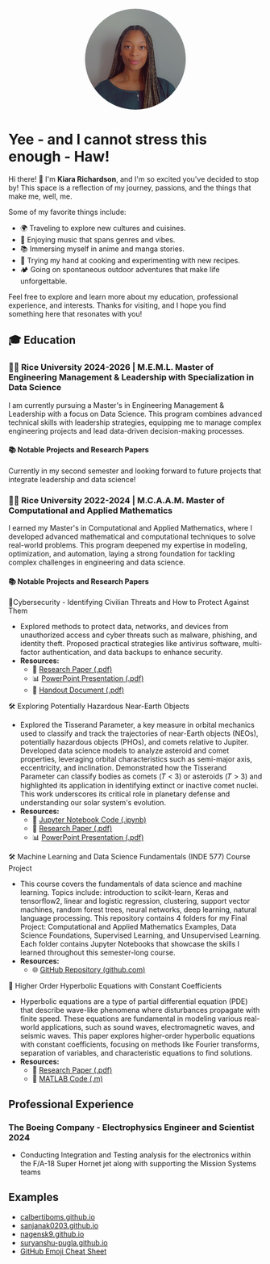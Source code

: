 <div style="text-align: center; margin-top: 20px;">
  <img src="/images/ProfilePicture.jpg" alt="Profile Picture of Kiara Richardson" width="200" style="border-radius: 50%;">
</div>

# Yee - and I cannot stress this enough - Haw!
Hi there! 👋 I'm **Kiara Richardson**, and I'm so excited you've decided to stop by! This space is a reflection of my journey, passions, and the things that make me, well, me.

Some of my favorite things include:
- 🌍 Traveling to explore new cultures and cuisines.
- 🎵 Enjoying music that spans genres and vibes.
- 📚 Immersing myself in anime and manga stories.
- 🍳 Trying my hand at cooking and experimenting with new recipes.
- 🏕️ Going on spontaneous outdoor adventures that make life unforgettable.

Feel free to explore and learn more about my education, professional experience, and interests. Thanks for visiting, and I hope you find something here that resonates with you!

## 🎓 Education
### 👩‍🎓 Rice University 2024-2026 | M.E.M.L. Master of Engineering Management & Leadership with Specialization in Data Science

I am currently pursuing a Master's in Engineering Management & Leadership with a focus on Data Science. This program combines advanced technical skills with leadership strategies, equipping me to manage complex engineering projects and lead data-driven decision-making processes.

#### 📚 Notable Projects and Research Papers
Currently in my second semester and looking forward to future projects that integrate leadership and data science!

### 👩‍🎓 Rice University 2022-2024 | M.C.A.A.M. Master of Computational and Applied Mathematics

I earned my Master's in Computational and Applied Mathematics, where I developed advanced mathematical and computational techniques to solve real-world problems. This program deepened my expertise in modeling, optimization, and automation, laying a strong foundation for tackling complex challenges in engineering and data science.

#### 📚 Notable Projects and Research Papers
📜Cybersecurity - Identifying Civilian Threats and How to Protect Against Them
  - Explored methods to protect data, networks, and devices from unauthorized access and cyber threats such as malware, phishing, and identity theft. Proposed practical strategies like antivirus software, multi-factor authentication, and data backups to enhance security.
  - **Resources:**
      - 📄 [Research Paper (.pdf)](https://raw.githubusercontent.com/KiaraRich/KiaraRich.github.io/main/Rice%20University%20-%20Research%20Papers/ENGI%20501%20Project%20Report.pdf)
      - 📊 [PowerPoint Presentation (.pdf)](https://raw.githubusercontent.com/KiaraRich/KiaraRich.github.io/main/Rice%20University%20-%20Research%20Papers/ENGI%20501%20Oral%20Presentation.pdf)
      - 📄 [Handout Document (.pdf)](https://raw.githubusercontent.com/KiaraRich/KiaraRich.github.io/main/Rice%20University%20-%20Research%20Papers/ENGI%20501%20Oral%20Presentation%20Handout.pdf)  

🛠️ Exploring Potentially Hazardous Near-Earth Objects
  - Explored the Tisserand Parameter, a key measure in orbital mechanics used to classify and track the trajectories of near-Earth objects (NEOs), potentially hazardous objects (PHOs), and comets relative to Jupiter. Developed data science models to analyze asteroid and comet properties, leveraging orbital characteristics such as semi-major axis, eccentricity, and inclination. Demonstrated how the Tisserand Parameter can classify bodies as comets (𝑇 < 3) or asteroids (𝑇 > 3) and highlighted its application in identifying extinct or inactive comet nuclei. This work underscores its critical role in planetary defense and understanding our solar system's evolution.
  - **Resources:**
    - 🧮 [Jupyter Notebook Code (.ipynb)](https://github.com/KiaraRich/KiaraRich.github.io/blob/main/Rice%20University%20-%20Research%20Papers/Data%20Science%20Project%20.ipynb)
    - 📄 [Research Paper (.pdf)](https://raw.githubusercontent.com/KiaraRich/KiaraRich.github.io/main/Rice%20University%20-%20Research%20Papers/Data%20Science%20Project%20Report.pdf)
    - 📊 [PowerPoint Presentation (.pdf)](https://raw.githubusercontent.com/KiaraRich/KiaraRich.github.io/main/Rice%20University%20-%20Research%20Papers/RCEL%20506%20Midterm%20Data%20Science%20Project.pdf)
   
🛠️ Machine Learning and Data Science Fundamentals (INDE 577) Course Project
  - This course covers the fundamentals of data science and machine learning. Topics include: introduction to scikit-learn, Keras and tensorflow2, linear and logistic regression, clustering, support vector machines, random forest trees, neural networks, deep learning, natural language processing. This repository contains 4 folders for my Final Project: Computational and Applied Mathematics Examples, Data Science Foundations, Supervised Learning, and Unsupervised Learning. Each folder contains Jupyter Notebooks that showcase the skills I learned throughout this semester-long course.
  - **Resources:**
    - 🌐 [GitHub Repository (github.com)](https://github.com/KiaraRich/INDE577-Final-Project-Fall-2023)

📜 Higher Order Hyperbolic Equations with Constant Coefficients 
  - Hyperbolic equations are a type of partial differential equation (PDE) that describe wave-like phenomena where disturbances propagate with finite speed. These equations are fundamental in modeling various real-world applications, such as sound waves, electromagnetic waves, and seismic waves. This paper explores higher-order hyperbolic equations with constant coefficients, focusing on methods like Fourier transforms, separation of variables, and characteristic equations to find solutions.
  - **Resources:**  
    - 📄 [Research Paper (.pdf)](https://github.com/KiaraRich/KiaraRich.github.io/blob/main/Rice%20University%20-%20Research%20Papers/Final_Project_Paper.pdf)  
    - 🧮 [MATLAB Code (.m)](https://github.com/KiaraRich/KiaraRich.github.io/blob/main/Rice%20University%20-%20Research%20Papers/WaveEquation1D_SpectralMethod.m)















## Professional Experience

### The Boeing Company - Electrophysics Engineer and Scientist 2024
- Conducting Integration and Testing analysis for the electronics within the F/A-18 Super Hornet jet along with supporting the Mission Systems teams

## Examples
- [calbertiboms.github.io](https://calbertiboms.github.io/)
- [sanjanak0203.github.io](https://sanjanak0203.github.io/)
- [nagensk9.github.io](https://nagensk9.github.io/)
- [suryanshu-pugla.github.io](https://suryanshu-pugla.github.io/)
- [GitHub Emoji Cheat Sheet](https://github.com/ikatyang/emoji-cheat-sheet?tab=readme-ov-file#smileys--emotion)
